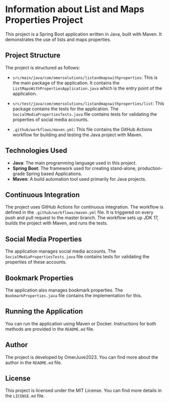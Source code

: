 
# Information about List and Maps Properties Project

This project is a Spring Boot application written in Java, built with Maven. It demonstrates the use of lists and maps properties.

## Project Structure

The project is structured as follows:

- `src/main/java/com/omersolutions/listandmapswithproperties`: This is the main package of the application. It contains the `ListMapsWithPropertiesApplication.java` which is the entry point of the application.

- `src/test/java/com/omersolutions/listandmapswithproperties/list`: This package contains the tests for the application. The `SocialMediaPropertiesTests.java` file contains tests for validating the properties of social media accounts.

- `.github/workflows/maven.yml`: This file contains the GitHub Actions workflow for building and testing the Java project with Maven.

## Technologies Used

- **Java**: The main programming language used in this project.
- **Spring Boot**: The framework used for creating stand-alone, production-grade Spring based Applications.
- **Maven**: A build automation tool used primarily for Java projects.

## Continuous Integration

The project uses GitHub Actions for continuous integration. The workflow is defined in the `.github/workflows/maven.yml` file. It is triggered on every push and pull request to the master branch. The workflow sets up JDK 17, builds the project with Maven, and runs the tests.

## Social Media Properties

The application manages social media accounts. The `SocialMediaPropertiesTests.java` file contains tests for validating the properties of these accounts.

## Bookmark Properties

The application also manages bookmark properties. The `BookmarkProperties.java` file contains the implementation for this.

## Running the Application

You can run the application using Maven or Docker. Instructions for both methods are provided in the `README.md` file.

## Author

The project is developed by OmerJuve2023. You can find more about the author in the `README.md` file.

## License

This project is licensed under the MIT License. You can find more details in the `LICENSE.md` file.
